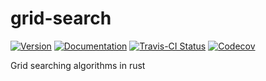 # grid-search

[![Version](https://img.shields.io/crates/v/grid_search.svg)](https://crates.io/crates/grid_search)
[![Documentation](https://docs.rs/grid_search/badge.svg)](https://docs.rs/grid_search)
[![Travis-CI Status](https://travis-ci.org/stevebob/grid-search.svg?branch=master)](https://travis-ci.org/stevebob/grid-search)
[![Codecov](https://codecov.io/gh/stevebob/grid-search/branch/master/graphs/badge.svg)](https://codecov.io/gh/stevebob/grid-search)

Grid searching algorithms in rust
